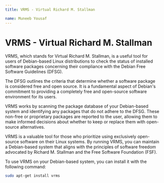 ```yaml
---
title: VRMS - Virtual Richard M. Stallman

name: Muneeb Yousaf
---
```


# VRMS - Virtual Richard M. Stallman

VRMS, which stands for Virtual Richard M. Stallman, is a useful tool for users of Debian-based Linux distributions to check the status of installed software packages concerning their compliance with the Debian Free Software Guidelines (DFSG).

The DFSG outlines the criteria that determine whether a software package is considered free and open source. It is a fundamental aspect of Debian's commitment to providing a completely free and open-source software environment for its users.

VRMS works by scanning the package database of your Debian-based system and identifying any packages that do not adhere to the DFSG. These non-free or proprietary packages are reported to the user, allowing them to make informed decisions about whether to keep or replace them with open-source alternatives.

VRMS is a valuable tool for those who prioritize using exclusively open-source software on their Linux systems. By running VRMS, you can maintain a Debian-based system that aligns with the principles of software freedom advocated by Richard M. Stallman and the Free Software Foundation (FSF).

To use VRMS on your Debian-based system, you can install it with the following command:

```bash
sudo apt-get install vrms
```
